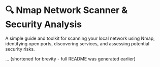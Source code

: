 # 🔍 Nmap Network Scanner & Security Analysis

A simple guide and toolkit for scanning your local network using Nmap, identifying open ports, discovering services, and assessing potential security risks.

... (shortened for brevity - full README was generated earlier)
